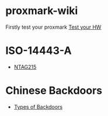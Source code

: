 # proxmark-wiki
Firstly test your proxmark [Test your HW](/HWtests.md)
# ISO-14443-A
- [NTAG215](/ISO-14443-A/NTAG215.md)

# Chinese Backdoors
- [Types of Backdoors](/ChineseBackdoors/typesofbackdoors.md)
